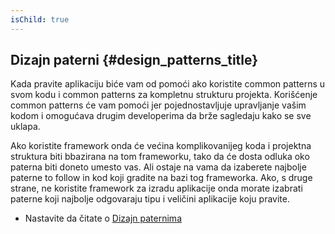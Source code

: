 ```yaml
---
isChild: true
---
```


## Dizajn paterni {#design_patterns_title}

Kada pravite aplikaciju biće vam od pomoći ako koristite common patterns u svom kodu i common patterns za kompletnu strukturu projekta. Korišćenje common patterns će vam pomoći jer pojednostavljuje upravljanje vašim kodom i omogućava drugim developerima da brže sagledaju kako se sve uklapa.

Ako koristite framework onda će većina komplikovanijeg koda i projektna struktura biti bbazirana na tom frameworku, tako da će dosta odluka oko paterna biti doneto umesto vas. Ali ostaje na vama da izaberete najbolje paterne to follow in kod koji gradite na bazi tog frameworka. Ako, s druge strane, ne koristite framework za izradu aplikacije onda morate izabrati paterne koji najbolje odgovaraju tipu i veličini aplikacije koju pravite.

* Nastavite da čitate o [Dizajn paternima](/pages/Design-Patterns.html)
